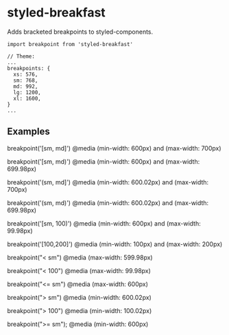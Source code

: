 # styled-breakfast

Adds bracketed breakpoints to styled-components.

```
import breakpoint from 'styled-breakfast'

// Theme:
...
breakpoints: {
  xs: 576,
  sm: 768,
  md: 992,
  lg: 1200,
  xl: 1600,
}
...
```

## Examples

breakpoint('[sm, md]')
@media (min-width: 600px) and (max-width: 700px)

breakpoint('[sm, md)')
@media (min-width: 600px) and (max-width: 699.98px)

breakpoint('(sm, md]')
@media (min-width: 600.02px) and (max-width: 700px)

breakpoint('(sm, md)')
@media (min-width: 600.02px) and (max-width: 699.98px)

breakpoint('[sm, 100)')
@media (min-width: 600px) and (max-width: 99.98px)

breakpoint('[100,200]')
@media (min-width: 100px) and (max-width: 200px)

breakpoint("< sm")
@media (max-width: 599.98px)

breakpoint("< 100")
@media (max-width: 99.98px)

breakpoint("<= sm")
@media (max-width: 600px)

breakpoint("> sm")
@media (min-width: 600.02px)

breakpoint("> 100")
@media (min-width: 100.02px)

breakpoint(">= sm");
@media (min-width: 600px)
